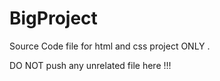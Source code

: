 # BigProject

Source Code file for html and css project ONLY .

DO NOT push any unrelated file here !!!
